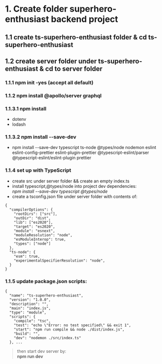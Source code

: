 # 1. Create folder superhero-enthusiast backend project
## 1.1 create ts-superhero-enthusiast folder & cd ts-superhero-enthusiast
## 1.2 create server folder under ts-superhero-enthusiast & cd to server folder
### 1.1.1 npm init -yes (accept all default)
### 1.1.2 npm install @apollo/server graphql
### 1.1.3.1 npm install
- dotenv
- lodash
### 1.1.3.2 npm install --save-dev
- npm install --save-dev typescript ts-node @types/node nodemon eslint eslint-config-prettier eslint-plugin-prettier @typescript-eslint/parser @typescript-eslint/eslint-plugin prettier
### 1.1.4 set up with TypeScript

- create src under server folder && create an empty index.ts
- install typescript,@types/node into project dev dependencies:  
 *npm install --save-dev typescript @types/node*
- create a tsconfig.json file under server folder with contents of:  

```
{
  "compilerOptions": {
    "rootDirs": ["src"],
    "outDir": "dist",
    "lib": ["es2020"],
    "target": "es2020",
    "module": "esnext",
    "moduleResolution": "node",
    "esModuleInterop": true,
    "types": ["node"]
  },
  "ts-node": {
    "esm": true,
    "experimentalSpecifierResolution": "node",
  }
}

```
### 1.1.5 update package.json scripts:  
```
{
  "name": "ts-superhero-enthusiast",
  "version": "1.0.0",
  "description": "",
  "main": "index.js",
  "type": "module",
  "scripts": {
    "compile": "tsc",
    "test": "echo \"Error: no test specified\" && exit 1",
    "start": "npm run compile && node ./dist/index.js",
    "build": "",
    "dev": "nodemon ./src/index.ts"
  }, ...   
```
> then start dev server by:   
**npm run dev**



